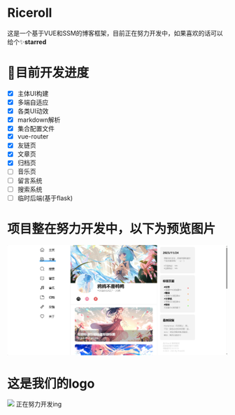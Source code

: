 # Riceroll
这是一个基于VUE和SSM的博客框架，目前正在努力开发中，如果喜欢的话可以给个✨**starred**

# 🚀目前开发进度
- [x] 主体UI构建
- [x] 多端自适应
- [x] 各类UI动效
- [x] markdown解析
- [x] 集合配置文件
- [x] vue-router
- [x] 友链页
- [x] 文章页
- [x] 归档页
- [ ] 音乐页
- [ ] 留言系统
- [ ] 搜索系统 
- [ ] 临时后端(基于flask) 

# 项目整在努力开发中，以下为预览图片
![](https://raw.githubusercontent.com/PolarWS/Riceroll/master/img/RicerollHtml.png)

# 这是我们的logo
![](https://raw.githubusercontent.com/PolarWS/Riceroll/master/img/logo.png)
正在努力开发ing